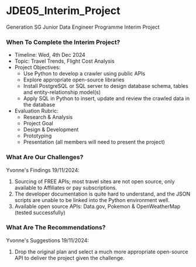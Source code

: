 # JDE05_Interim_Project
Generation SG Junior Data Engineer Programme Interim Project 


### When To Complete the Interim Project?
- Timeline: Wed, 4th Dec 2024
- Topic: Travel Trends, Flight Cost Analysis
- Project Objectives:
  - Use Python to develop a crawler using public APIs
  - Explore appropriate open-source libraries
  - Install PostgreSQL or SQL server to design database schema, tables and entity-relationship model(s)
  - Apply SQL in Python to insert, update and review the crawled data in the database
- Evaluation Rubric:
  - Research & Analysis
  - Project Goal
  - Design & Development
  - Prototyping
  - Presentation (all members will need to present the project)


### What Are Our Challenges?
Yvonne's Findings 19/11/2024:
1. Sourcing of FREE APIs; most travel sites are not open source, only available to Affiliates or pay subscriptions.
2. The developer documentation is quite hard to understand, and the JSON scripts are unable to be linked into the Python environment well.
3. Available open source APIs: Data.gov, Pokemon & OpenWeatherMap (tested successfully)


### What Are The Recommendations?
Yvonne's Suggestions 19/11/2024:
1. Drop the original plan and select a much more appropriate open-source API to deliver the project given the challenge.

